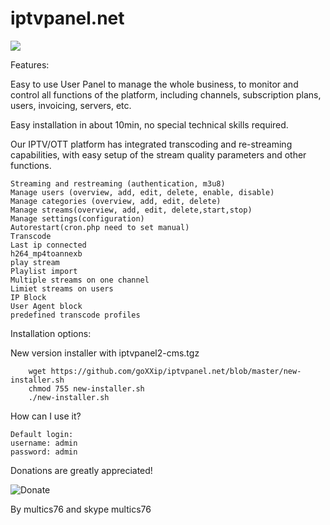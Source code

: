 # iptvpanel.net


<img src="http://iptvpanel.net/images/1.png">

Features:

Easy to use User Panel to manage the whole business, to monitor and control all functions of the platform, including channels, subscription plans, users, invoicing, servers, etc.

Easy installation in about 10min, no special technical skills required.

Our IPTV/OTT platform has integrated transcoding and re-streaming capabilities, with easy setup of the stream quality parameters and other functions.

    Streaming and restreaming (authentication, m3u8)
    Manage users (overview, add, edit, delete, enable, disable)
    Manage categories (overview, add, edit, delete)
    Manage streams(overview, add, edit, delete,start,stop)
    Manage settings(configuration)
    Autorestart(cron.php need to set manual)
    Transcode
    Last ip connected
    h264_mp4toannexb
    play stream
    Playlist import
    Multiple streams on one channel
    Limiet streams on users
    IP Block
    User Agent block
    predefined transcode profiles
	
Installation options:

New version installer with iptvpanel2-cms.tgz

        wget https://github.com/goXXip/iptvpanel.net/blob/master/new-installer.sh
        chmod 755 new-installer.sh
        ./new-installer.sh

How can I use it?

    Default login:
    username: admin
    password: admin
    
Donations are greatly appreciated!

<img src="https://camo.githubusercontent.com/f896f7d176663a1559376bb56aac4bdbbbe85ed1/68747470733a2f2f7777772e70617970616c6f626a656374732e636f6d2f656e5f55532f692f62746e2f62746e5f646f6e61746543435f4c472e676966" alt="Donate" title="Tyfix " data-canonical-src="https://www.paypalobjects.com/en_US/i/btn/btn_donateCC_LG.gif" style="max-width:100%;">

By multics76 and skype multics76
